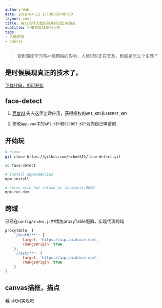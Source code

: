 ```yaml
---
author: Wuk
date: 2018-04-11 17:38:00+00:00
layout: post
title: 纯js玩转人脸识别并标识出关键点
subtitle: 利用百度AI识别人脸
tags:
- 人脸识别
- canvas
---
```


> 受到深度学习和神经网络的影响，人脸识别正在普及，到底是怎么个东西？

## 是时候展现真正的技术了。

[下载代码，即可开始](https://github.com/echokk11/face-detect)

## face-detect

1. [百度AI](https://console.bce.baidu.com/ai/?_=1523436939436&fromai=1#/ai/face/overview/index)
先去这里创建应用，获得授权的`API_KEY`和`SECRET_KEY`

2. 修改`App.vue`中的`API_KEY`和`SECRET_KEY`为你自己申请的

## 开始玩
``` bash
# clone
git clone https://github.com/echokk11/face-detect.git

cd face-detect

# install dependencies
npm install

# serve with hot reload at localhost:8080
npm run dev
```

## 跨域
已经在`config/index.js`中增加proxyTable配置，实现代理跨域
```javascript
proxyTable: {
    '/oauth/**': {
        target: 'https://aip.baidubce.com',
        changeOrigin: true
    },
    '/rest/**': {
        target: 'https://aip.baidubce.com',
        changeOrigin: true
    }
}
```

## canvas描框，描点
看js代码实现吧